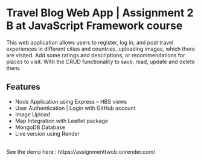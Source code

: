  <h1>Travel Blog Web App | Assignment 2 B at JavaScript Framework course</h1>

This web application allows users to register, log in, and post travel experiences in different cities and countries, uploading images, which there are visited. Add some ratings and descriptions, or recommendations for places to visit. With the CRUD functionality to save, read, update and delete them.
<br/>
## Features
- Node Application using Express – HBS views
- User Authentication | Login with GitHub account
- Image Upload
- Map Integration with Leaflet package 
- MongoDB Database
- Live version using Render
<br/>
See the demo here : https://assignmenttwob.onrender.com/
